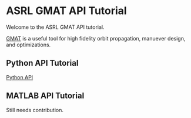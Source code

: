 # ASRL GMAT API Tutorial

Welcome to the ASRL GMAT API tutorial. 

[GMAT](https://etd.gsfc.nasa.gov/capabilities/capabilities-listing/general-mission-analysis-tool-gmat/) is a useful tool for high fidelity orbit propagation, manuever design, and optimizations.

## Python API Tutorial

[Python API](https://github.com/hunterqueb/ASRL-GMAT-API-Tutorial/blob/main/ASRL%20GMAT-Python%20API%20Guide.md)

## MATLAB API Tutorial
Still needs contribution.
